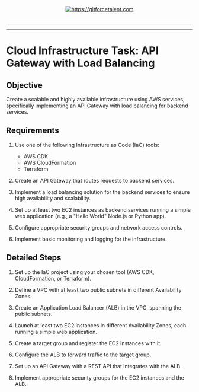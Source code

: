 <div align="center">
	<a target="_blank" href="https://gitforcetalent.com">
        <picture>
            <source media="(prefers-color-scheme: dark)" srcset="https://gitforcetalent.com/_next/image?url=%2Fimages%2Flogo-light.png&w=1920&q=75">
            <source media="(prefers-color-scheme: light)" srcset="https://gitforcetalent.com/_next/image?url=%2Fimages%2Flogo.png&w=1920&q=75">
            <img alt="https://gitforcetalent.com" src="https://gitforcetalent.com/_next/image?url=%2Fimages%2Flogo.png">
        </picture>
	</a>
    <br />
    <br />
</div>

---

---

# Cloud Infrastructure Task: API Gateway with Load Balancing

## Objective

Create a scalable and highly available infrastructure using AWS services, specifically implementing an API Gateway with load balancing for backend services.

## Requirements

1. Use one of the following Infrastructure as Code (IaC) tools:

   - AWS CDK
   - AWS CloudFormation
   - Terraform

2. Create an API Gateway that routes requests to backend services.

3. Implement a load balancing solution for the backend services to ensure high availability and scalability.

4. Set up at least two EC2 instances as backend services running a simple web application (e.g., a "Hello World" Node.js or Python app).

5. Configure appropriate security groups and network access controls.

6. Implement basic monitoring and logging for the infrastructure.

## Detailed Steps

1. Set up the IaC project using your chosen tool (AWS CDK, CloudFormation, or Terraform).

2. Define a VPC with at least two public subnets in different Availability Zones.

3. Create an Application Load Balancer (ALB) in the VPC, spanning the public subnets.

4. Launch at least two EC2 instances in different Availability Zones, each running a simple web application.

5. Create a target group and register the EC2 instances with it.

6. Configure the ALB to forward traffic to the target group.

7. Set up an API Gateway with a REST API that integrates with the ALB.

8. Implement appropriate security groups for the EC2 instances and the ALB.
